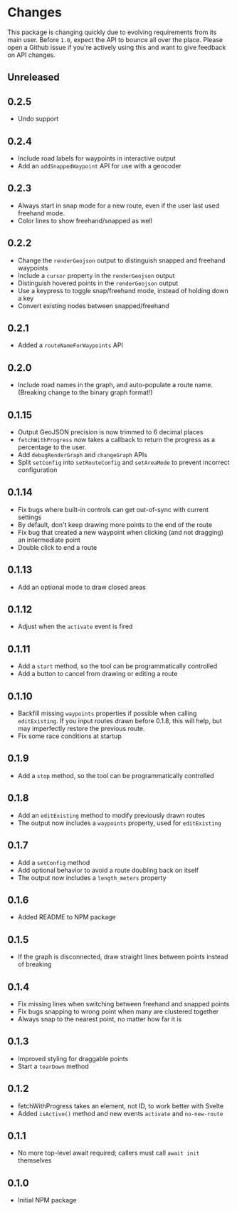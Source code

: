 # Changes

This package is changing quickly due to evolving requirements from its main
user. Before `1.0`, expect the API to bounce all over the place. Please open a
Github issue if you're actively using this and want to give feedback on API
changes.

## Unreleased

## 0.2.5

- Undo support

## 0.2.4

- Include road labels for waypoints in interactive output
- Add an `addSnappedWaypoint` API for use with a geocoder

## 0.2.3

- Always start in snap mode for a new route, even if the user last used freehand mode.
- Color lines to show freehand/snapped as well

## 0.2.2

- Change the `renderGeojson` output to distinguish snapped and freehand waypoints
- Include a `cursor` property in the `renderGeojson` output
- Distinguish hovered points in the `renderGeojson` output
- Use a keypress to toggle snap/freehand mode, instead of holding down a key
- Convert existing nodes between snapped/freehand

## 0.2.1

- Added a `routeNameForWaypoints` API

## 0.2.0

- Include road names in the graph, and auto-populate a route name. (Breaking
  change to the binary graph format!)

## 0.1.15

- Output GeoJSON precision is now trimmed to 6 decimal places
- `fetchWithProgress` now takes a callback to return the progress as a percentage to the user.
- Add `debugRenderGraph` and `changeGraph` APIs
- Split `setConfig` into `setRouteConfig` and `setAreaMode` to prevent incorrect configuration

## 0.1.14

- Fix bugs where built-in controls can get out-of-sync with current settings
- By default, don't keep drawing more points to the end of the route
- Fix bug that created a new waypoint when clicking (and not dragging) an
  intermediate point
- Double click to end a route

## 0.1.13

- Add an optional mode to draw closed areas

## 0.1.12

- Adjust when the `activate` event is fired

## 0.1.11

- Add a `start` method, so the tool can be programmatically controlled
- Add a button to cancel from drawing or editing a route

## 0.1.10

- Backfill missing `waypoints` properties if possible when calling
  `editExisting`. If you input routes drawn before 0.1.8, this will help, but
  may imperfectly restore the previous route.
- Fix some race conditions at startup

## 0.1.9

- Add a `stop` method, so the tool can be programmatically controlled

## 0.1.8

- Add an `editExisting` method to modify previously drawn routes
- The output now includes a `waypoints` property, used for `editExisting`

## 0.1.7

- Add a `setConfig` method
- Add optional behavior to avoid a route doubling back on itself
- The output now includes a `length_meters` property

## 0.1.6

- Added README to NPM package

## 0.1.5

- If the graph is disconnected, draw straight lines between points instead of breaking

## 0.1.4

- Fix missing lines when switching between freehand and snapped points
- Fix bugs snapping to wrong point when many are clustered together
- Always snap to the nearest point, no matter how far it is

## 0.1.3

- Improved styling for draggable points
- Start a `tearDown` method

## 0.1.2

- fetchWithProgress takes an element, not ID, to work better with Svelte
- Added `isActive()` method and new events `activate` and `no-new-route`

## 0.1.1

- No more top-level await required; callers must call `await init` themselves

## 0.1.0

- Initial NPM package
